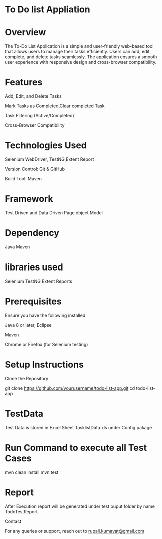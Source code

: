 # To Do list Appliation

# Overview

The To-Do List Application is a simple and user-friendly web-based tool that allows users to manage their tasks efficiently. Users can add, edit, complete, and delete tasks seamlessly. The application ensures a smooth user experience with responsive design and cross-browser compatibility.

# Features

Add, Edit, and Delete Tasks

Mark Tasks as Completed,Clear completed Task

Task Filtering (Active/Completed)

Cross-Browser Compatibility


# Technologies Used

Selenium WebDriver, TestNG,Extent Report

Version Control: Git & GitHub

Build Tool: Maven

# Framework 
Test Driven and Data Driven Page object Model
# Dependency
Java
Maven

# libraries used
Selenium
TestNG
Extent Reports

# Prerequisites

Ensure you have the following installed:

Java 8 or later, Eclipse

Maven

Chrome or Firefox (for Selenium testing)

# Setup Instructions

Clone the Repository

git clone https://github.com/yourusername/todo-list-app.git
cd todo-list-app

# TestData
Test Data is stored in Excel Sheet TasklistData.xls under Config pakage

# Run Command to execute all Test Cases
mvn clean install
mvn test

#  Report

After Execution report will be generated under test ouput folder by name TodoTestReport.


Contact

For any queries or support, reach out to rupali.kumavat@gmail.com






